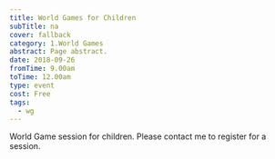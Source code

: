 ```yaml
---
title: World Games for Children
subTitle: na
cover: fallback
category: 1.World Games
abstract: Page abstract.
date: 2018-09-26
fromTime: 9.00am
toTime: 12.00am
type: event
cost: Free
tags:
  - wg
---
```


World Game session for children. Please contact me to register for a session.

